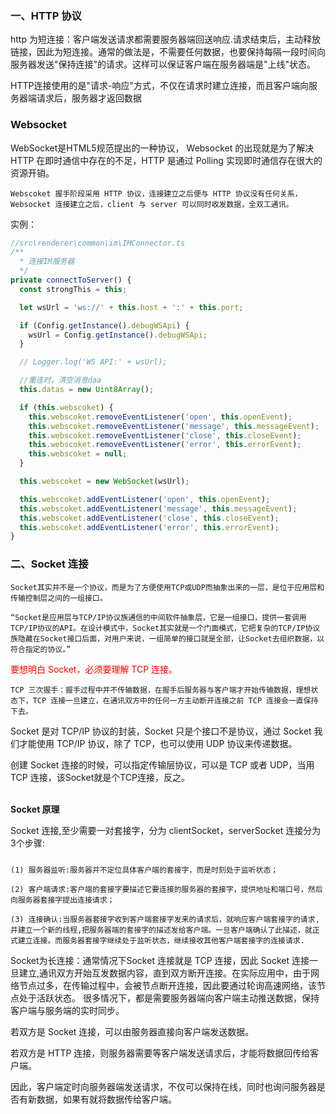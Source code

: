 ### 一、HTTP 协议
http 为短连接：客户端发送请求都需要服务器端回送响应.请求结束后，主动释放链接，因此为短连接。通常的做法是，不需要任何数据，也要保持每隔一段时间向服务器发送"保持连接"的请求。这样可以保证客户端在服务器端是"上线"状态。

HTTP连接使用的是"请求-响应"方式，不仅在请求时建立连接，而且客户端向服务器端请求后，服务器才返回数据

### Websocket
WebSocket是HTML5规范提出的一种协议，
Websocket 的出现就是为了解决 HTTP 在即时通信中存在的不足，HTTP 是通过 Polling 实现即时通信存在很大的资源开销。
```
Webscoket 握手阶段采用 HTTP 协议，连接建立之后便与 HTTP 协议没有任何关系，Websocket 连接建立之后，client 与 server 可以同时收发数据，全双工通讯。
```
实例：
```js
//src\renderer\common\im\IMConnector.ts
/**
  * 连接IM服务器
  */
private connectToServer() {
  const strongThis = this;

  let wsUrl = 'ws://' + this.host + ':' + this.port;

  if (Config.getInstance().debugWSApi) {
    wsUrl = Config.getInstance().debugWSApi;
  }

  // Logger.log('WS API:' + wsUrl);

  //重连时，清空消息daa
  this.datas = new Uint8Array();

  if (this.webscoket) {
    this.webscoket.removeEventListener('open', this.openEvent);
    this.webscoket.removeEventListener('message', this.messageEvent);
    this.webscoket.removeEventListener('close', this.closeEvent);
    this.webscoket.removeEventListener('error', this.errorEvent);
    this.webscoket = null;
  }

  this.webscoket = new WebSocket(wsUrl);

  this.webscoket.addEventListener('open', this.openEvent);
  this.webscoket.addEventListener('message', this.messageEvent);
  this.webscoket.addEventListener('close', this.closeEvent);
  this.webscoket.addEventListener('error', this.errorEvent);
}
```

### 二、Socket 连接
```
Socket其实并不是一个协议，而是为了方便使用TCP或UDP而抽象出来的一层，是位于应用层和传输控制层之间的一组接口。

“Socket是应用层与TCP/IP协议族通信的中间软件抽象层，它是一组接口，提供一套调用TCP/IP协议的API。在设计模式中，Socket其实就是一个门面模式，它把复杂的TCP/IP协议族隐藏在Socket接口后面，对用户来说，一组简单的接口就是全部，让Socket去组织数据，以符合指定的协议。”
```
<font color='red'>要想明白 Socket，必须要理解 TCP 连接。</font>
```
TCP 三次握手：握手过程中并不传输数据，在握手后服务器与客户端才开始传输数据，理想状态下，TCP 连接一旦建立，在通讯双方中的任何一方主动断开连接之前 TCP 连接会一直保持下去。
```
Socket 是对 TCP/IP 协议的封装，Socket 只是个接口不是协议，通过 Socket 我们才能使用 TCP/IP 协议，除了 TCP，也可以使用 UDP 协议来传递数据。

创建 Socket 连接的时候，可以指定传输层协议，可以是 TCP 或者 UDP，当用 TCP 连接，该Socket就是个TCP连接，反之。

<br>**Socket 原理**<br>
<div style="height:50px">
Socket 连接,至少需要一对套接字，分为 clientSocket，serverSocket 连接分为3个步骤:
</div>

```
(1) 服务器监听:服务器并不定位具体客户端的套接字，而是时刻处于监听状态；

(2) 客户端请求:客户端的套接字要描述它要连接的服务器的套接字，提供地址和端口号，然后向服务器套接字提出连接请求；

(3) 连接确认:当服务器套接字收到客户端套接字发来的请求后，就响应客户端套接字的请求,并建立一个新的线程,把服务器端的套接字的描述发给客户端。一旦客户端确认了此描述，就正式建立连接。而服务器套接字继续处于监听状态，继续接收其他客户端套接字的连接请求.
```

Socket为长连接：通常情况下Socket 连接就是 TCP 连接，因此 Socket 连接一旦建立,通讯双方开始互发数据内容，直到双方断开连接。在实际应用中，由于网络节点过多，在传输过程中，会被节点断开连接，因此要通过轮询高速网络，该节点处于活跃状态。
很多情况下，都是需要服务器端向客户端主动推送数据，保持客户端与服务端的实时同步。

若双方是 Socket 连接，可以由服务器直接向客户端发送数据。

若双方是 HTTP 连接，则服务器需要等客户端发送请求后，才能将数据回传给客户端。

因此，客户端定时向服务器端发送请求，不仅可以保持在线，同时也询问服务器是否有新数据，如果有就将数据传给客户端。